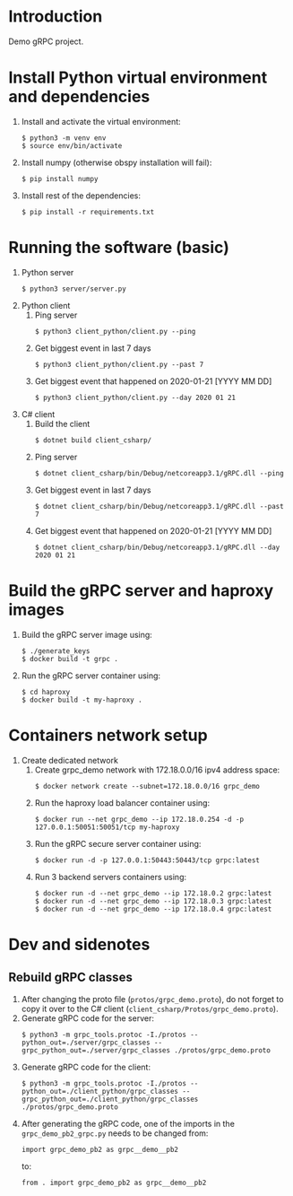 ﻿# Introduction

Demo gRPC project.

# Install Python virtual environment and dependencies

1. Install and activate the virtual environment:
    ```
    $ python3 -m venv env
    $ source env/bin/activate
    ```
1. Install numpy (otherwise obspy installation will fail):
    ```
    $ pip install numpy
    ```
1. Install rest of the dependencies:
    ```
    $ pip install -r requirements.txt
    ```

# Running the software (basic)

1. Python server
    ```
    $ python3 server/server.py
    ```
1. Python client
    1. Ping server
        ```
        $ python3 client_python/client.py --ping
        ```
    1. Get biggest event in last 7 days
        ```
        $ python3 client_python/client.py --past 7
        ```
    1. Get biggest event that happened on 2020-01-21 [YYYY MM DD]
        ```
        $ python3 client_python/client.py --day 2020 01 21
        ```
1. C# client
    1. Build the client
        ```
        $ dotnet build client_csharp/
        ```
    1. Ping server
        ```
        $ dotnet client_csharp/bin/Debug/netcoreapp3.1/gRPC.dll --ping
        ```
    1. Get biggest event in last 7 days
        ```
        $ dotnet client_csharp/bin/Debug/netcoreapp3.1/gRPC.dll --past 7
        ```
    1. Get biggest event that happened on 2020-01-21 [YYYY MM DD]
        ```
        $ dotnet client_csharp/bin/Debug/netcoreapp3.1/gRPC.dll --day 2020 01 21
        ```

# Build the gRPC server and haproxy images

1. Build the gRPC server image using:
    ```
    $ ./generate_keys
    $ docker build -t grpc .
    ```
2. Run the gRPC server container using:
    ```
    $ cd haproxy
    $ docker build -t my-haproxy .
    ```



# Containers network setup

1. Create dedicated network
    1. Create grpc_demo network with 172.18.0.0/16 ipv4 address space:
        ```
        $ docker network create --subnet=172.18.0.0/16 grpc_demo
        ```
    2. Run the haproxy load balancer container using:
        ```
        $ docker run --net grpc_demo --ip 172.18.0.254 -d -p 127.0.0.1:50051:50051/tcp my-haproxy
        ```
    3. Run the gRPC secure server container using:
        ```
        $ docker run -d -p 127.0.0.1:50443:50443/tcp grpc:latest
        ```
    4. Run 3 backend servers containers using:
        ```
        $ docker run -d --net grpc_demo --ip 172.18.0.2 grpc:latest
        $ docker run -d --net grpc_demo --ip 172.18.0.3 grpc:latest
        $ docker run -d --net grpc_demo --ip 172.18.0.4 grpc:latest
        ```
        
        

# Dev and sidenotes

## Rebuild gRPC classes

1. After changing the proto file (`protos/grpc_demo.proto`), do not forget to copy it over to the C# client (`client_csharp/Protos/grpc_demo.proto`).
1. Generate gRPC code for the server:
    ```
    $ python3 -m grpc_tools.protoc -I./protos --python_out=./server/grpc_classes --grpc_python_out=./server/grpc_classes ./protos/grpc_demo.proto
    ```
1. Generate gRPC code for the client:
    ```
    $ python3 -m grpc_tools.protoc -I./protos --python_out=./client_python/grpc_classes --grpc_python_out=./client_python/grpc_classes ./protos/grpc_demo.proto
    ```
1. After generating the gRPC code, one of the imports in the `grpc_demo_pb2_grpc.py` needs to be changed from:
    ```
    import grpc_demo_pb2 as grpc__demo__pb2
    ```
    to:
    ```
    from . import grpc_demo_pb2 as grpc__demo__pb2
    ```
